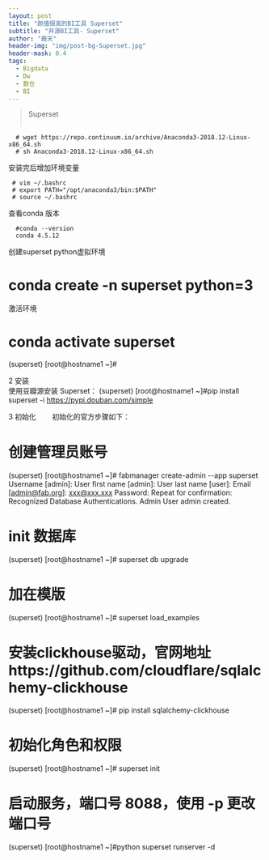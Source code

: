 ```yaml
---
layout: post
title: "颜值很高的BI工具 Superset"
subtitle: "开源BI工具- Superset"
author: "裔天"
header-img: "img/post-bg-Superset.jpg"
header-mask: 0.4
tags:
  - Bigdata
  - Dw
  - 数仓
  - BI 
---
```


> Superset 
<br><br>


      # wget https://repo.continuum.io/archive/Anaconda3-2018.12-Linux-x86_64.sh
      # sh Anaconda3-2018.12-Linux-x86_64.sh


安装完后增加环境变量

     # vim ~/.bashrc 
     # export PATH="/opt/anaconda3/bin:$PATH"  
     # source ~/.bashrc

查看conda 版本

      #conda --version
      conda 4.5.12

创建superset python虚拟环境
# conda create -n superset python=3
激活环境
# conda activate superset
(superset) [root@hostname1 ~]#

2 安装   
使用豆瓣源安装 Superset：
(superset) [root@hostname1 ~]#pip install superset -i https://pypi.douban.com/simple

3 初始化
  初始化的官方步骤如下：
# 创建管理员账号
(superset) [root@hostname1 ~]# fabmanager create-admin --app superset
Username [admin]:
User first name [admin]:
User last name [user]:
Email [admin@fab.org]: xxx@xxx.xxx
Password:
Repeat for confirmation:
Recognized Database Authentications.
Admin User admin created.
#  init 数据库
(superset) [root@hostname1 ~]# superset db upgrade
#  加在模版
(superset) [root@hostname1 ~]# superset load_examples

# 安装clickhouse驱动，官网地址https://github.com/cloudflare/sqlalchemy-clickhouse
(superset) [root@hostname1 ~]# pip install sqlalchemy-clickhouse

# 初始化角色和权限
(superset) [root@hostname1  ~]# superset init
# 启动服务，端口号 8088，使用 -p 更改端口号
(superset) [root@hostname1 ~]#python superset runserver -d
